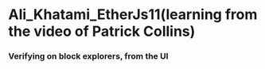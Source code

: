 # Ali_Khatami_EtherJs11(learning from the video of Patrick Collins)
### Verifying on block explorers, from the UI

